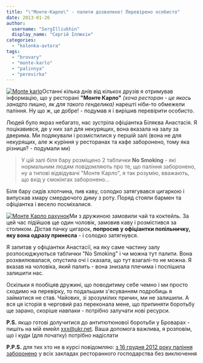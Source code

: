 ```yaml
---
title: "\"Монте-Карло\" - палити дозволено! Перевірено особисто"
date: 2013-01-26
author: 
  username: "SergIlliukhin"
  display_name: "Сергій Іллюхін"
categories: 
  - "kolonka-avtora"
tags: 
  - "brovary"
  - "monte-karlo"
  - "palinnya"
  - "perevirka"
---
```


[![Monte karlo](https://mpz.brovary.org/wp-content/uploads/2012/10/Monte-karlo.jpg)](https://mpz.brovary.org/wp-content/uploads/2012/10/Monte-karlo.jpg)Останні кілька днів від кількох друзів я отримував інформацію, що у ресторані **"Монте Карло"** _(хоча ресторан - це якось занадто пишно, як для такого генделика)_ нарешті ніби-то обмежели паління. Ну що ж, це добре! - подумав я і вирішив перевірити особисто.

Людей було якраз небагато, нас зустріла офіціантка Біляєва Анастасія. Я поцікавився, де у них зал для некурящих, вона вказала на залу за дверима. Ми подякували і розмістилися у першій залі (вона не для некурящих, але ж куріння у ресторанах та кафе заборонено, тому яка різниця? - подумали ми)

> У цій залі біля бару розміщено 2 таблички **No Smoking** - які нормальним людям повідомляють про те, що паління заборонено, ну а типові відвідувачі "Монте Карло", я так розумію, вважають, що вхід у смокінгах заборонено...

Біля бару сидів хлопчина, пив каву, солодко затягувався цигаркою і випускав хмару смердючого диму з роту. Поряд стояли бармен та офіціантка і весело посміхалися.

[![Монте Карло рахунок](https://mpz.brovary.org/wp-content/uploads/2013/01/IMG_20130126_160637.jpg)](https://mpz.brovary.org/wp-content/uploads/2013/01/IMG_20130126_160637.jpg)Ми з дружиною замовили чай та коктейль. За цей час підійшов ще один чоловік, замовив каву і розмістився за столиком. Дістав пачку цигарок, **попросив у офіціантки попільничку, яку вона одразу принесла** - і солодко затягнувся.

Я запитав у офіціантки Анастасії, на яку саме частину залу розпосюджуються таблички "No Smoking" і чи можна тут палити. Вона розхвилювалася, опустила очі і сказала, що тут взагалі-то не можна. Я вказав на чоловіка, який палить - вона знизала плечима і поспішила залишити нас.

Оскільки я пообіцяв дружині, що поводитиму себе чемно і ми просто сходимо на перевірку, то подальшим з'ясуванням подробиць я займатися не став. Чайових, зі зрозумілих причин, ми не залишили. А вся ця історія в черговий раз переконала мене, що припиняти боротьбу ще зарано, скоріше навпаки - потрібно залучати нові ресурси.

**P.S.** якщо готові долучитися до антитютюнової боротьби у Броварах - пишіть на мій емейл xxx@ukr.net. Ваша допомога важлива, я розповім, що і куди (для початку) потрібно надіслати

**P.P.S.** для тих хто не в курсі повідомляю: [з 16 грудня 2012 року паління заборонено](http://smokefreeukraine.org/leaflet.pdf) у всіх закладах ресторанного господарства без виключення
